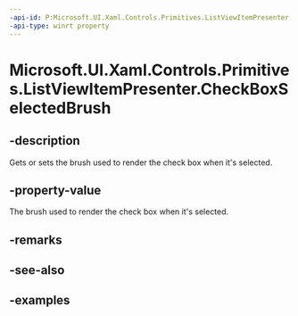 ```yaml
---
-api-id: P:Microsoft.UI.Xaml.Controls.Primitives.ListViewItemPresenter.CheckBoxSelectedBrush
-api-type: winrt property
---
```


# Microsoft.UI.Xaml.Controls.Primitives.ListViewItemPresenter.CheckBoxSelectedBrush

<!--
public Microsoft.UI.Xaml.Media.Brush CheckBoxSelectedBrush { get; set; }
-->


## -description

Gets or sets the brush used to render the check box when it's selected.

## -property-value

The brush used to render the check box when it's selected.

## -remarks

## -see-also

## -examples


